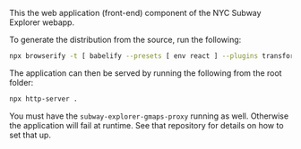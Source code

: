 This the web application (front-end) component of the NYC Subway Explorer webapp. 

To generate the distribution from the source, run the following:

```sh
npx browserify -t [ babelify --presets [ env react ] --plugins transform-object-rest-spread ] src/index.js -o dist/index.js
```

The application can then be served by running the following from the root folder:

```sh
npx http-server .
```

You must have the `subway-explorer-gmaps-proxy` running as well. Otherwise the application will fail at runtime. See that repository for details on how to set that up.